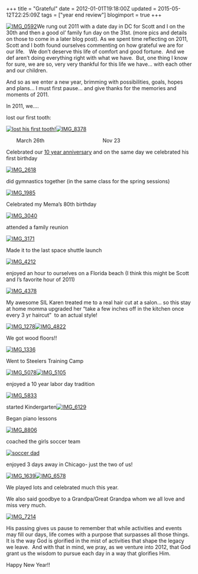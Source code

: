 +++
title = "Grateful"
date = 2012-01-01T19:18:00Z
updated = 2015-05-12T22:25:09Z
tags = ["year end review"]
blogimport = true 
+++

[![IMG_0592](https://latc.s3.amazonaws.com/wp-content/uploads/2012/01/IMG_0592.jpg "IMG_0592")](https://latc.s3.amazonaws.com/wp-content/uploads/2012/01/IMG_0592.jpg)We rung out 2011 with a date day in DC for Scott and I on the 30th and then a good ol’ family fun day on the 31st. 
 (more pics and details on those to come in a later blog post). 
 As we spent time reflecting on 2011, Scott and I both found ourselves commenting on how grateful we are for our life.&#160;&#160; We don’t deserve this life of comfort and good fortune.&#160; And we def aren’t doing everything right with what we have.&#160; But, one thing I know for sure, we are so, very very thankful for this life we have… with each other and our children.&#160; 

And so as we enter a new year, brimming with possibilities, goals, hopes and plans… I must first pause… and give thanks for the memories and moments of 2011.&#160; 

In 2011, we….

lost our first tooth:

[![lost his first tooth!](https://latc.s3.amazonaws.com/wp-content/uploads/2012/01/IMG_9877.jpg "lost his first tooth!")](https://latc.s3.amazonaws.com/wp-content/uploads/2012/01/IMG_9877.jpg)[![IMG_8378](https://latc.s3.amazonaws.com/wp-content/uploads/2012/01/IMG_8378.jpg "IMG_8378")](https://latc.s3.amazonaws.com/wp-content/uploads/2012/01/IMG_8378.jpg)

&#160;&#160;&#160;&#160;&#160;&#160; March 26th&#160;&#160;&#160;&#160;&#160;&#160;&#160;&#160;&#160;&#160;&#160;&#160;&#160;&#160;&#160;&#160;&#160;&#160;&#160;&#160;&#160;&#160;&#160;&#160;&#160;&#160;&#160;&#160;&#160;&#160;&#160;&#160;&#160;&#160;&#160;&#160;&#160;&#160;&#160; Nov 23&#160;&#160;&#160;&#160;&#160;&#160;&#160;&#160;&#160;&#160;&#160; 

Celebrated our [10 year anniversary](http://lifeatthecircus.com/2011/06/02/your-still-the-one/) and on the same day we celebrated his first birthday

[![IMG_2618](https://latc.s3.amazonaws.com/wp-content/uploads/2012/01/IMG_2618.jpg "IMG_2618")](https://latc.s3.amazonaws.com/wp-content/uploads/2012/01/IMG_2618.jpg)

did gymnastics together (in the same class for the spring sessions)

[![IMG_1985](https://latc.s3.amazonaws.com/wp-content/uploads/2012/01/IMG_1985.jpg "IMG_1985")](https://latc.s3.amazonaws.com/wp-content/uploads/2012/01/IMG_1985.jpg)

Celebrated my Mema’s 80th birthday

[![IMG_3040](https://latc.s3.amazonaws.com/wp-content/uploads/2012/01/IMG_3040.jpg "IMG_3040")](https://latc.s3.amazonaws.com/wp-content/uploads/2012/01/IMG_3040.jpg)

attended a family reunion 

[![IMG_3171](https://latc.s3.amazonaws.com/wp-content/uploads/2012/01/IMG_3171.jpg "IMG_3171")](https://latc.s3.amazonaws.com/wp-content/uploads/2012/01/IMG_3171.jpg)

Made it to the last space shuttle launch

[![IMG_4212](https://latc.s3.amazonaws.com/wp-content/uploads/2012/01/IMG_4212.jpg "IMG_4212")](https://latc.s3.amazonaws.com/wp-content/uploads/2012/01/IMG_4212.jpg)

enjoyed an hour to ourselves on a Florida beach 
(I think this might be Scott and I’s favorite hour of 2011)


[![IMG_4378](https://latc.s3.amazonaws.com/wp-content/uploads/2012/01/IMG_4378.jpg "IMG_4378")](https://latc.s3.amazonaws.com/wp-content/uploads/2012/01/IMG_4378.jpg)

My awesome SIL Karen treated me to a real hair cut at a salon… so this stay at home momma upgraded her “take a few inches off in the kitchen once every 3 yr haircut”&#160; to an actual style!&#160; 

[![IMG_1278](https://latc.s3.amazonaws.com/wp-content/uploads/2012/01/IMG_1278.jpg "IMG_1278")](https://latc.s3.amazonaws.com/wp-content/uploads/2012/01/IMG_1278.jpg)[![IMG_4822](https://latc.s3.amazonaws.com/wp-content/uploads/2012/01/IMG_4822.jpg "IMG_4822")](https://latc.s3.amazonaws.com/wp-content/uploads/2012/01/IMG_4822.jpg)

We got wood floors!!

[![IMG_1336](https://latc.s3.amazonaws.com/wp-content/uploads/2012/01/IMG_1336.jpg "IMG_1336")](https://latc.s3.amazonaws.com/wp-content/uploads/2012/01/IMG_1336.jpg)

Went to Steelers Training Camp

[![IMG_5078](https://latc.s3.amazonaws.com/wp-content/uploads/2012/01/IMG_5078.jpg "IMG_5078")](https://latc.s3.amazonaws.com/wp-content/uploads/2012/01/IMG_5078.jpg)[![IMG_5105](https://latc.s3.amazonaws.com/wp-content/uploads/2012/01/IMG_5105.jpg "IMG_5105")](https://latc.s3.amazonaws.com/wp-content/uploads/2012/01/IMG_5105.jpg)

enjoyed a 10 year labor day tradition

[![IMG_5833](https://latc.s3.amazonaws.com/wp-content/uploads/2012/01/IMG_5833.jpg "IMG_5833")](https://latc.s3.amazonaws.com/wp-content/uploads/2012/01/IMG_5833.jpg)

started Kindergarten[![IMG_6129](https://latc.s3.amazonaws.com/wp-content/uploads/2012/01/IMG_6129.jpg "IMG_6129")](https://latc.s3.amazonaws.com/wp-content/uploads/2012/01/IMG_6129.jpg)

Began piano lessons

[![IMG_8806](https://latc.s3.amazonaws.com/wp-content/uploads/2012/01/IMG_8806.jpg "IMG_8806")](https://latc.s3.amazonaws.com/wp-content/uploads/2012/01/IMG_8806.jpg)

coached the girls soccer team

[![soccer dad](https://latc.s3.amazonaws.com/wp-content/uploads/2012/01/soccer-dad.jpg "soccer dad")](https://latc.s3.amazonaws.com/wp-content/uploads/2012/01/soccer-dad.jpg)

enjoyed 3 days away in Chicago- just the two of us!

[![IMG_1639](https://latc.s3.amazonaws.com/wp-content/uploads/2012/01/IMG_1639.jpg "IMG_1639")](https://latc.s3.amazonaws.com/wp-content/uploads/2012/01/IMG_1639.jpg)[![IMG_6578](https://latc.s3.amazonaws.com/wp-content/uploads/2012/01/IMG_6578.jpg "IMG_6578")](https://latc.s3.amazonaws.com/wp-content/uploads/2012/01/IMG_6578.jpg)

We played lots and celebrated much this year.

We also said goodbye to a Grandpa/Great Grandpa whom we all love and miss very much.&#160; 

[![IMG_7214](https://latc.s3.amazonaws.com/wp-content/uploads/2012/01/IMG_7214.jpg "IMG_7214")](https://latc.s3.amazonaws.com/wp-content/uploads/2012/01/IMG_7214.jpg)

His passing gives us pause to remember that while activities and events may fill our days, life comes with a purpose that surpasses all those things. It is the way God is glorified in the mist of activities that shape the legacy we leave.&#160; And with that in mind, we pray, as we venture into 2012, that God grant us the wisdom to pursue each day in a way that glorifies Him.

 Happy New Year!!
